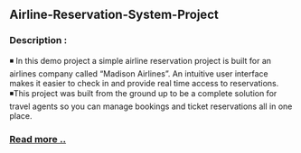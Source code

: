 ## Airline-Reservation-System-Project
### Description :
◾ In this demo project a simple airline reservation project is built for an airlines company called “Madison Airlines”. An intuitive user interface makes it easier to check in and provide real time access to reservations.<br>
◾This project was built from the ground up to be a complete solution for travel agents so you can manage bookings and ticket reservations all in one place.<br>
### [Read more ..](https://amimashifa.medium.com/airline-reservation-system-tutorial-using-java-and-sql-1-e6da4195af10)
